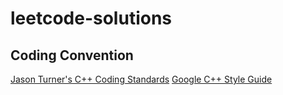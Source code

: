# leetcode-solutions

## Coding Convention
[Jason Turner's C++ Coding Standards](https://gist.github.com/lefticus/10191322)
[Google C++ Style Guide](https://google.github.io/styleguide/cppguide.html)